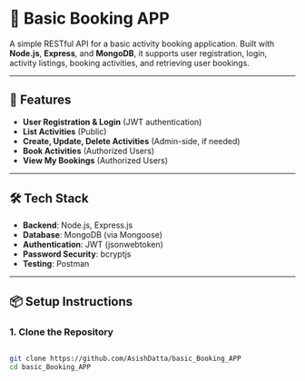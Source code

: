 # 🏏 Basic Booking APP

A simple RESTful API for a basic activity booking application. Built with **Node.js**, **Express**, and **MongoDB**, it supports user registration, login, activity listings, booking activities, and retrieving user bookings.

---

## 🚀 Features

- **User Registration & Login** (JWT authentication)
- **List Activities** (Public)
- **Create, Update, Delete Activities** (Admin-side, if needed)
- **Book Activities** (Authorized Users)
- **View My Bookings** (Authorized Users)

---

## 🛠 Tech Stack

- **Backend**: Node.js, Express.js
- **Database**: MongoDB (via Mongoose)
- **Authentication**: JWT (jsonwebtoken)
- **Password Security**: bcryptjs
- **Testing**: Postman

---

## 📦 Setup Instructions

### 1. Clone the Repository

```bash

git clone https://github.com/AsishDatta/basic_Booking_APP
cd basic_Booking_APP
